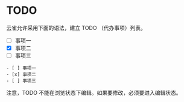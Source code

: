# TODO

云雀允许采用下面的语法，建立 TODO （代办事项）列表。

- [ ] 事项一
- [x] 事项二
- [ ] 事项三

```
- [ ] 事项一
- [x] 事项二
- [ ] 事项三
```

注意，TODO 不能在浏览状态下编辑。如果要修改，必须要进入编辑状态。